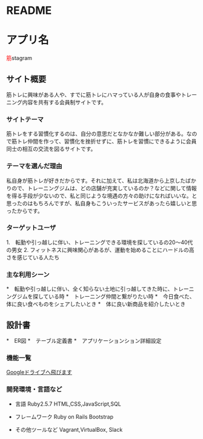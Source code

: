 # README

# アプリ名
<font color="Red">筋</font>stagram

## サイト概要
筋トレに興味がある人や、すでに筋トレにハマっている人が自身の食事やトレーニング内容を共有する会員制サイトです。

### サイトテーマ
筋トレをする習慣化するのは、自分の意思だとなかなか難しい部分がある。なので筋トレ仲間を作って、習慣化を挫折せずに、筋トレを習慣にできるように会員同士の相互の交流を図るサイトです。

### テーマを選んだ理由
私自身が筋トレが好きだからです。それに加えて、私は北海道から上京したばかりので、トレーニングジムは、どの店舗が充実しているのか？などに関して情報を得る手段が少ないので、私と同じような境遇の方々の助けになればいいな。と思ったのはもちろんですが、私自身もこういったサービスがあったら嬉しいと思ったからです。

### ターゲットユーザ
1.　転勤や引っ越しに伴い、トレーニングできる環境を探しているの20〜40代の男女
2. フィットネスに興味関心があるが、運動を始めることにハードルの高さを感じている人たち

### 主な利用シーン
*　転勤や引っ越しに伴い、全く知らない土地に引っ越してきた時に、トレーニングジムを探している時
*　トレーニング仲間と繋がりたい時
*　今日食べた、体に良い食べものをシェアしたいとき
*　体に良い新商品を紹介したいとき

## 設計書
*　ER図
*　テーブル定義書
*　アプリケーションション詳細設定

### 機能一覧
[Googleドライブへ飛びます](https://docs.google.com/spreadsheets/d/12qq9LiRym56jvd4sjlZ2kUwUoG2l35JsQEcXQo0tJDE/edit?usp=sharing)

### 開発環境・言語など

- 言語
Ruby2.5.7
HTML,CSS,JavaScript,SQL

- フレームワーク
Ruby on Rails
Bootstrap

- その他ツールなど
Vagrant,VirtualBox, Slack
